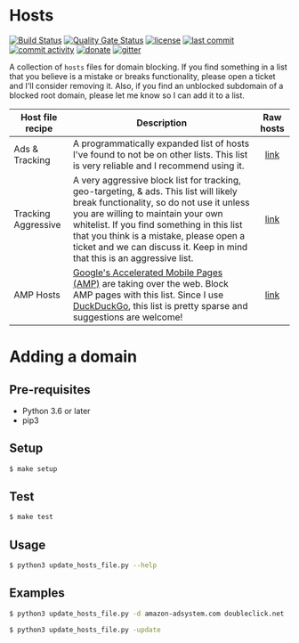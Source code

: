 # Hosts

[![Build Status](https://travis-ci.org/lightswitch05/hosts.svg?branch=master)](https://travis-ci.org/lightswitch05/hosts)
[![Quality Gate Status](https://sonarcloud.io/api/project_badges/measure?project=lightswitch05_hosts&metric=alert_status)](https://sonarcloud.io/dashboard?id=lightswitch05_hosts)
[![license](https://img.shields.io/github/license/lightswitch05/hosts.svg)](https://github.com/lightswitch05/hosts/blob/master/LICENSE)
[![last commit](https://img.shields.io/github/last-commit/lightswitch05/hosts.svg)](https://github.com/lightswitch05/hosts/commits/master)
[![commit activity](https://img.shields.io/github/commit-activity/y/lightswitch05/hosts.svg)](https://github.com/lightswitch05/hosts/commits/master)
[![donate](https://img.shields.io/badge/Donate-EFF-orange.svg)](https://supporters.eff.org/donate)
[![gitter](https://img.shields.io/gitter/room/lightswitch05/hosts.svg)](https://gitter.im/lightswitch05/hosts)

A collection of `hosts` files for domain blocking. If you find something in a list that you believe is a mistake or breaks functionality, please open a ticket and I'll consider removing it. Also, if you find an unblocked subdomain of a blocked root domain, please let me know so I can add it to a list.

Host file recipe | Description | Raw hosts
---------------- | ----------- |:---------:
Ads & Tracking | A programmatically expanded list of hosts I've found to not be on other lists. This list is very reliable and I recommend using it. | [link](https://www.github.developerdan.com/hosts/lists/ads-and-tracking-extended.txt)
Tracking Aggressive | A very aggressive block list for tracking, geo-targeting, & ads. This list will likely break functionality, so do not use it unless you are willing to maintain your own whitelist. If you find something in this list that you think is a mistake, please open a ticket and we can discuss it. Keep in mind that this is an aggressive list. | [link](https://www.github.developerdan.com/hosts/lists/tracking-aggressive-extended.txt)
AMP Hosts | [Google's Accelerated Mobile Pages (AMP)](https://www.theregister.co.uk/2017/05/19/open_source_insider_google_amp_bad_bad_bad/) are taking over the web. Block AMP pages with this list. Since I use [DuckDuckGo](https://duckduckgo.com/), this list is pretty sparse and suggestions are welcome! | [link](https://www.github.developerdan.com/hosts/lists/amp-hosts-extended.txt)

# Adding a domain

## Pre-requisites

* Python 3.6 or later
* pip3

## Setup

```bash
$ make setup
```

## Test

```bash
$ make test
```

## Usage
```bash
$ python3 update_hosts_file.py --help
```

## Examples

```bash
$ python3 update_hosts_file.py -d amazon-adsystem.com doubleclick.net
```

```bash
$ python3 update_hosts_file.py -update
```
